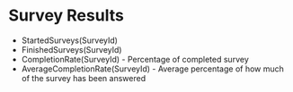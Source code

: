 # Survey Results
* StartedSurveys(SurveyId)
* FinishedSurveys(SurveyId)
* CompletionRate(SurveyId) - Percentage of completed survey
* AverageCompletionRate(SurveyId) - Average percentage of how much of the survey has been answered

